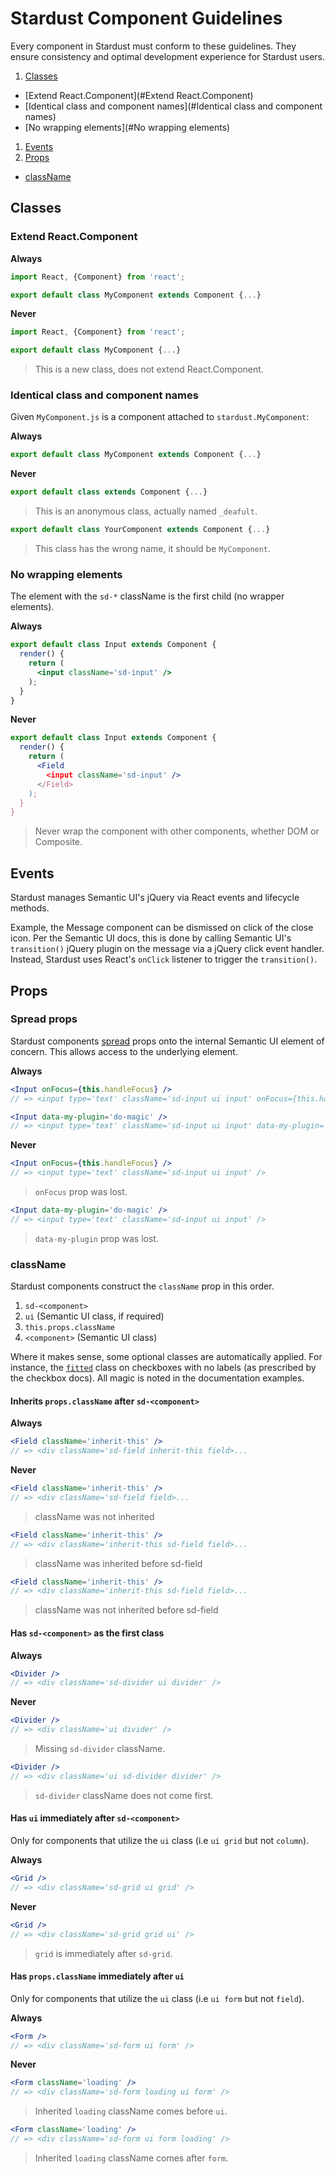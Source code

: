 # Stardust Component Guidelines

Every component in Stardust must conform to these guidelines.
They ensure consistency and optimal development experience for Stardust users.

1. [Classes](#Classes)
  - [Extend React.Component](#Extend React.Component)
  - [Identical class and component names](#Identical class and component names)
  - [No wrapping elements](#No wrapping elements) 
1. [Events](#Events)
1. [Props](#Props)
  - [className](#className)

## Classes

### Extend React.Component

**Always**

```jsx
import React, {Component} from 'react';

export default class MyComponent extends Component {...}
```

**Never**

```jsx
import React, {Component} from 'react';

export default class MyComponent {...}
```
>This is a new class, does not extend React.Component.

### Identical class and component names

Given `MyComponent.js` is a component attached to `stardust.MyComponent`:

**Always**

```jsx
export default class MyComponent extends Component {...}
```

**Never**

```jsx
export default class extends Component {...}
```
>This is an anonymous class, actually named `_deafult`.

```jsx
export default class YourComponent extends Component {...}
```
>This class has the wrong name, it should be `MyComponent`.

### No wrapping elements

The element with the `sd-*` className is the first child (no wrapper elements).

**Always**

```jsx
export default class Input extends Component {
  render() {
    return (
      <input className='sd-input' />
    );
  }
}
```

**Never**

```jsx
export default class Input extends Component {
  render() {
    return (
      <Field
        <input className='sd-input' />
      </Field>
    );
  }
}
```
>Never wrap the component with other components, whether DOM or Composite.

## Events

Stardust manages Semantic UI's jQuery via React events and lifecycle methods.

Example, the Message component can be dismissed on click of the close icon. Per
the Semantic UI docs, this is done by calling Semantic UI's `transition()`
jQuery plugin on the message via a jQuery click event handler. Instead, 
Stardust uses React's `onClick` listener to trigger the `transition()`.

## Props

### Spread props

Stardust components [spread](https://facebook.github.io/react/docs/jsx-spread.html) 
props onto the internal Semantic UI element of concern. This allows access to the 
underlying element.

**Always**

```jsx
<Input onFocus={this.handleFocus} />
// => <input type='text' className='sd-input ui input' onFocus={this.handleFocus} /> 
```

```jsx
<Input data-my-plugin='do-magic' />
// => <input type='text' className='sd-input ui input' data-my-plugin='do-magic' /> 
```

**Never**

```jsx
<Input onFocus={this.handleFocus} />
// => <input type='text' className='sd-input ui input' /> 
```
>`onFocus` prop was lost.

```jsx
<Input data-my-plugin='do-magic' />
// => <input type='text' className='sd-input ui input' /> 
```
>`data-my-plugin` prop was lost.

### className

Stardust components construct the `className` prop in this order.

1. `sd-<component>`
1. `ui` (Semantic UI class, if required)
1. `this.props.className`
1. `<component>` (Semantic UI class)

Where it makes sense, some optional classes are automatically applied.
For instance, the [`fitted`](http://semantic-ui.com/modules/checkbox.html#fitted)
class on checkboxes with no labels (as prescribed by the checkbox docs).
All magic is noted in the documentation examples.

#### Inherits `props.className` after `sd-<component>`

**Always**

```jsx
<Field className='inherit-this' />
// => <div className='sd-field inherit-this field>...
```

**Never**

```jsx
<Field className='inherit-this' />
// => <div className='sd-field field>...
```
>className was not inherited

```jsx
<Field className='inherit-this' />
// => <div className='inherit-this sd-field field>...
```
>className was inherited before sd-field

```jsx
<Field className='inherit-this' />
// => <div className='inherit-this sd-field field>...
```
>className was not inherited before sd-field

#### Has `sd-<component>` as the first class

**Always**

```jsx
<Divider />
// => <div className='sd-divider ui divider' /> 
```

**Never**

```jsx
<Divider />
// => <div className='ui divider' /> 
```
>Missing `sd-divider` className.

```jsx
<Divider />
// => <div className='ui sd-divider divider' /> 
```
>`sd-divider` className does not come first.

#### Has `ui` immediately after `sd-<component>`

Only for components that utilize the `ui` class (i.e `ui grid` but not `column`).

**Always**

```jsx
<Grid />
// => <div className='sd-grid ui grid' /> 
```

**Never**

```jsx
<Grid />
// => <div className='sd-grid grid ui' /> 
```
>`grid` is immediately after `sd-grid`.

#### Has `props.className` immediately after `ui`

Only for components that utilize the `ui` class (i.e `ui form` but not `field`).

**Always**

```jsx
<Form />
// => <div className='sd-form ui form' /> 
```

**Never**

```jsx
<Form className='loading' />
// => <div className='sd-form loading ui form' /> 
```
>Inherited `loading` className comes before `ui`.

```jsx
<Form className='loading' />
// => <div className='sd-form ui form loading' /> 
```
>Inherited `loading` className comes after `form`.

